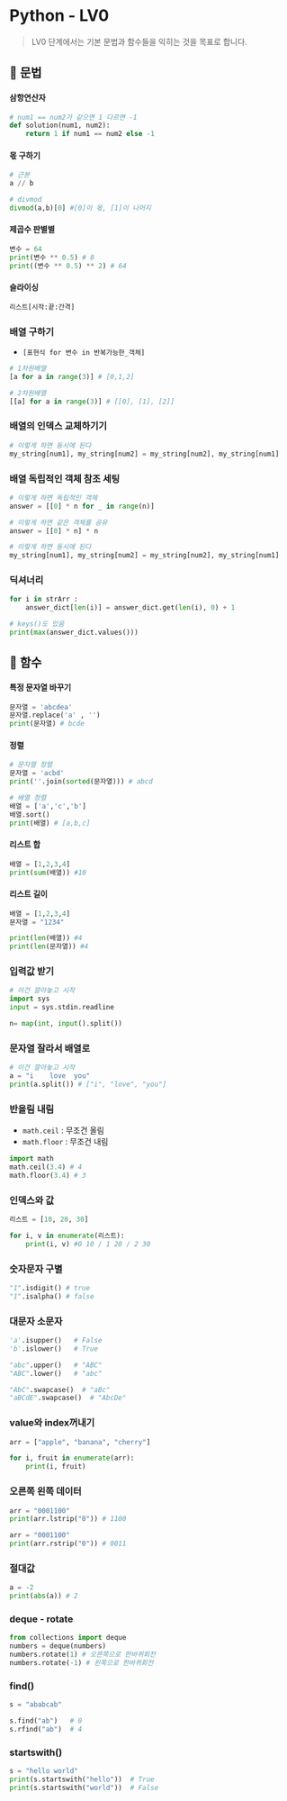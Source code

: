 # Python - LV0

> LV0 단계에서는 기본 문법과 함수들을 익히는 것을 목표로 합니다.

## 📝 문법

#### 삼항연산자

```python
# num1 == num2가 같으면 1 다르면 -1
def solution(num1, num2):
    return 1 if num1 == num2 else -1
```

#### 몫 구하기

```python
# 근본
a // b

# divmod
divmod(a,b)[0] #[0]이 몫, [1]이 나머지
```

#### 제곱수 판별별

```python
변수 = 64
print(변수 ** 0.5) # 8
print((변수 ** 0.5) ** 2) # 64
```

#### 슬라이싱

```python
리스트[시작:끝:간격]
```

### 배열 구하기

- `[표현식 for 변수 in 반복가능한_객체]`

```python
# 1차원배열
[a for a in range(3)] # [0,1,2]

# 2차원배열
[[a] for a in range(3)] # [[0], [1], [2]]
```

### 배열의 인덱스 교체하기기

```python
# 이렇게 하면 동시에 된다
my_string[num1], my_string[num2] = my_string[num2], my_string[num1]
```

### 배열 독립적인 객체 참조 세팅

```python
# 이렇게 하면 독립적인 객체
answer = [[0] * n for _ in range(n)]

# 이렇게 하면 같은 객체를 공유
answer = [[0] * n] * n
```

```python
# 이렇게 하면 동시에 된다
my_string[num1], my_string[num2] = my_string[num2], my_string[num1]
```

### 딕셔너리

```python
for i in strArr :
    answer_dict[len(i)] = answer_dict.get(len(i), 0) + 1

# keys()도 있음
print(max(answer_dict.values()))
```

## 📝 함수

#### 특정 문자열 바꾸기

```python
문자열 = 'abcdea'
문자열.replace('a' , '')
print(문자열) # bcde
```

#### 정렬

```python
# 문자열 정렬
문자열 = 'acbd'
print(''.join(sorted(문자열))) # abcd

# 배열 정렬
배열 = ['a','c','b']
배열.sort()
print(배열) # [a,b,c]
```

#### 리스트 합

```python
배열 = [1,2,3,4]
print(sum(배열)) #10
```

#### 리스트 길이

```python
배열 = [1,2,3,4]
문자열 = "1234"

print(len(배열)) #4
print(len(문자열)) #4
```

### 입력값 받기

```python
# 이건 깔아놓고 시작
import sys
input = sys.stdin.readline

n= map(int, input().split())
```

### 문자열 잘라서 배열로

```python
# 이건 깔아놓고 시작
a = "i    love  you"
print(a.split()) # ["i", "love", "you"]
```

### 반올림 내림

- `math.ceil` : 무조건 올림
- `math.floor` : 무조건 내림

```python
import math
math.ceil(3.4) # 4
math.floor(3.4) # 3
```

### 인덱스와 값

```python
리스트 = [10, 20, 30]

for i, v in enumerate(리스트):
    print(i, v) #0 10 / 1 20 / 2 30
```

### 숫자문자 구별

```python
"1".isdigit() # true
"1".isalpha() # false
```

### 대문자 소문자

```python
'a'.isupper()   # False
'b'.islower()   # True

"abc".upper()   # "ABC"
"ABC".lower()   # "abc"

"AbC".swapcase()  # "aBc"
"aBCdE".swapcase()  # "AbcDe"
```

### value와 index꺼내기

```python
arr = ["apple", "banana", "cherry"]

for i, fruit in enumerate(arr):
    print(i, fruit)

```

### 오른쪽 왼쪽 데이터

```python
arr = "0001100"
print(arr.lstrip("0")) # 1100

arr = "0001100"
print(arr.rstrip("0")) # 0011
```

### 절대값

```python
a = -2
print(abs(a)) # 2
```

### deque - rotate

```python
from collections import deque
numbers = deque(numbers)
numbers.rotate(1) # 오른쪽으로 한바퀴회전
numbers.rotate(-1) # 왼쪽으로 한바퀴회전
```

### find()

```python
s = "ababcab"

s.find("ab")   # 0
s.rfind("ab")  # 4
```

### startswith()

```python
s = "hello world"
print(s.startswith("hello"))  # True
print(s.startswith("world"))  # False
```
